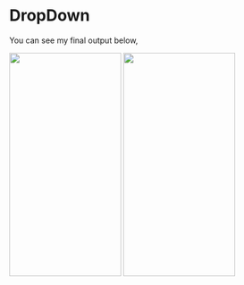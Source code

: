 # DropDown

You can see my final output below,


<img src="https://user-images.githubusercontent.com/55725137/157821080-89093638-993a-41fb-a029-b7af2dc32fd3.jpeg" width="200" height="400"/>
<img src="https://user-images.githubusercontent.com/55725137/157821108-16ec0c2f-aac5-49b9-96b8-2506a640431b.jpeg" width="200" height="400"/>

